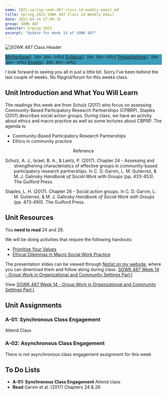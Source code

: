 ```yaml
---
name: 2021-spring-sowk-487-class-14-weekly-email.md
title: Spring 2021 SOWK 487 Class 14 Weekly Email
date: 2021-04-14 17:06:32
group: SOWK 487
semester: Srping 2021
excerpt: "Update for Week 14 of SOWK 487"
---
```


![SOWK 487 Class Header](https://jacobrcampbell.com/assets/media/2020-class-header-sowk-theories-of-practice-ii.png "SOWK 487 Class Header")

<div style="background-color: #3b9cba; width: 100%;" markdown="1">

[MyHeritage](https://myheritage.heritage.edu/ICS/Academics/SOWK/SOWK_487W/2021_SP-SOWK_487W-0/){: .btn .btn--info}
[Sylabus](https://jacobrcampbell.com/assets/media/2021-spring-sowk-487-syllabus.pdf){: .btn .btn--info}
[Presentations](https://presentations.jacobrcampbell.com){: .btn .btn--info}
[Emails](https://jacobrcampbell.com/communications/){: .btn .btn--info}

</div>

I look forward to seeing you all in just a little bit. Sorry I've been behind the last couple of weeks. No flipgrid/forum for this weeks class.


## Unit Introduction and What You Will Learn

The readings this week are from Schulz (2017) who focus on assessing Community-Based Participatory Research Partnerships (CPBRP). Staples (2017) describes social action groups. During class, we have an activity about ethics and macro practice as well as some lectures about CBPRP. The agenda is:

- Community-Based Participatory Research Partnerships
- Ethics in community practice

<div style="text-align: center" markdown="1">
Reference
</div>
<div style="margin: 0 0 0 2em; text-indent: -2em;" markdown="1">

Schulz, A. J., Israel, B. A., & Lantz, P. (2017). Chapter 24 - Assessing and strengthening characteristics of effective groups in community-based participatory research partnerships. In C. D. Garvin, L. M. Gutierrez, & M. J. Galinsky _Handbook of Social Work with Groups_ (pp. 433-453). The Guilford Press. 

Staples, L. H. (2017). Chapter 26 - Social action groups. In C. D. Garvin, L. M. Gutierrez, & M. J. Galinsky _Handbook of Social Work with Groups_ (pp. 473-490). The Guilford Press. 

</div>

## Unit Resources

You **need to read** 24 and 26.

We will be doing activities that require the following handouts:

- [Prioritize Your Values](https://myheritage.heritage.edu/ICS/icsfs/week-14-handout-prioritize-your-values.pdf?target=a2e64f8e-e62d-4c91-bf53-19205b83c559)
- [Ethical Dilemmas in Macro Social Work Practice](https://myheritage.heritage.edu/ICS/icsfs/week-14-handout-ethical-dilemmas-in-macro-practice.pdf?target=f3eae30e-e40e-42af-bf48-a5834a1be948)

The presentation slides can be viewed through [Notist on my website](https://presentations.jacobrcampbell.com), where you can download them and follow along during class. [SOWK 487 Week 14 - Group Work in Organizational and Community Settings Part I](https://presentations.jacobrcampbell.com/pgz3jQ)

<p data-notist="campjacob/pgz3jQ" data-ratio="4:3">View <a href="https://presentations.jacobrcampbell.com/pgz3jQ">SOWK 487 Week 14 - Group Work in Organizational and Community Settings Part I</a>.</p><script async src="https://on.notist.cloud/embed/002.js"></script>

## Unit Assignments

### A-01: Synchronous Class Engagement

Attend Class

### A-02: Asynchronous Class Engagement

There is not asynchronous class engagement assignment for this week

## To Do Lists

- **A-01: Synchronous Class Engagement** Attend class
- **Read** Garvin et al. (2017) Chapters 24 & 26